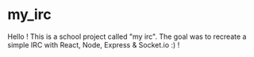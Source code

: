# my_irc

Hello ! This is a school project called "my irc". The goal was to recreate a simple IRC with React, Node, Express & Socket.io :) !
